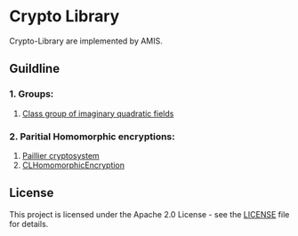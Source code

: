# Crypto Library

Crypto-Library are implemented by AMIS.


## Guildline
### 1. Groups:
1. [Class group of imaginary quadratic fields](https://github.com/getamis/alice/tree/master/binaryquadraticform)

### 2. Paritial Homomorphic encryptions:
1. [Paillier cryptosystem](https://github.com/getamis/alice/tree/master/paillier)
2. [CLHomomorphicEncryption](https://github.com/getamis/alice/tree/master/clhomoencrypt)


## License

This project is licensed under the Apache 2.0 License - see the [LICENSE](https://github.com/getamis/alice/blob/readme/LICENSE) file for details.